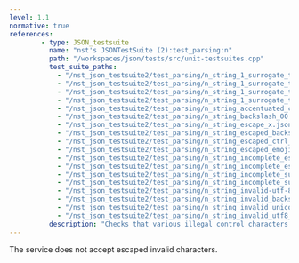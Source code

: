 ```yaml
---
level: 1.1
normative: true
references:
        - type: JSON_testsuite
          name: "nst's JSONTestSuite (2):test_parsing:n"
          path: "/workspaces/json/tests/src/unit-testsuites.cpp"
          test_suite_paths:
            - "/nst_json_testsuite2/test_parsing/n_string_1_surrogate_then_escape.json"
            - "/nst_json_testsuite2/test_parsing/n_string_1_surrogate_then_escape_u.json"
            - "/nst_json_testsuite2/test_parsing/n_string_1_surrogate_then_escape_u1.json"
            - "/nst_json_testsuite2/test_parsing/n_string_1_surrogate_then_escape_u1x.json" 
            - "/nst_json_testsuite2/test_parsing/n_string_accentuated_char_no_quotes.json"
            - "/nst_json_testsuite2/test_parsing/n_string_backslash_00.json"
            - "/nst_json_testsuite2/test_parsing/n_string_escape_x.json"
            - "/nst_json_testsuite2/test_parsing/n_string_escaped_backslash_bad.json"
            - "/nst_json_testsuite2/test_parsing/n_string_escaped_ctrl_char_tab.json"
            - "/nst_json_testsuite2/test_parsing/n_string_escaped_emoji.json"
            - "/nst_json_testsuite2/test_parsing/n_string_incomplete_escape.json"
            - "/nst_json_testsuite2/test_parsing/n_string_incomplete_escaped_character.json"
            - "/nst_json_testsuite2/test_parsing/n_string_incomplete_surrogate.json"
            - "/nst_json_testsuite2/test_parsing/n_string_incomplete_surrogate_escape_invalid.json"
            - "/nst_json_testsuite2/test_parsing/n_string_invalid-utf-8-in-escape.json"
            - "/nst_json_testsuite2/test_parsing/n_string_invalid_backslash_esc.json"
            - "/nst_json_testsuite2/test_parsing/n_string_invalid_unicode_escape.json"
            - "/nst_json_testsuite2/test_parsing/n_string_invalid_utf8_after_escape.json"
          description: "Checks that various illegal control characters and utf-8 characters are rejected."
---
```


The service does not accept escaped invalid characters.